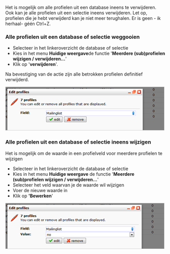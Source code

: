 Het is mogelijk om alle profielen uit een database ineens te
verwijderen. Ook kan je alle profielen uit een selectie ineens
verwijderen. Let op, profielen die je hebt verwijderd kan je niet meer
terughalen. Er is geen - ik herhaal- géén Ctrl+Z.

### Alle profielen uit een database of selectie weggooien

-   Selecteer in het linkeroverzicht de database of selectie
-   Kies in het menu **Huidige weergave**de functie '**Meerdere
    (sub)profielen wijzigen / verwijderen...**'
-   Klik op '**verwijderen**'.

Na bevestiging van de actie zijn alle betrokken profielen definitief
verwijderd.

![](../images/removeprofiles.png)

### Alle profielen uit een database of selectie ineens wijzigen

Het is mogelijk om de waarde in een profielveld voor meerdere profielen
te wijzigen

-   Selecteer in het linkeroverzicht de database of selectie
-   Kies in het menu **Huidige weergave** de functie '**Meerdere
    (sub)profielen wijzigen / verwijderen...**'
-   Selecteer het veld waarvan je de waarde wil wijzigen
-   Voer de nieuwe waarde in
-   Klik op **'Bewerken**'

![](../images/editprofiles.png)